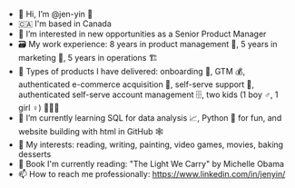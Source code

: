 - 👋 Hi, I’m @jen-yin 🐺
- 🇨🇦 I'm based in Canada
- 👀 I’m interested in new opportunities as a Senior Product Manager
- 🗃️ My work experience: 8 years in product management 🎁, 5 years in marketing 📮, 5 years in operations 🏗️
- 💼 Types of products I have delivered: onboarding 🛫, GTM 💰, authenticated e-commerce acquisition 🤑, self-serve support 🤗, authenticated self-serve account management 🗄️, two kids (1 boy ♂️, 1 girl ♀️) 👶👶😆
- 🌱 I’m currently learning SQL for data analysis 📈, Python 🐍 for fun, and website building with html in GitHub 🕸️
- 💞️ My interests: reading, writing, painting, video games, movies, baking desserts
- 📖 Book I'm currently reading: "The Light We Carry" by Michelle Obama
- 📫 How to reach me professionally: https://www.linkedin.com/in/jenyin/


